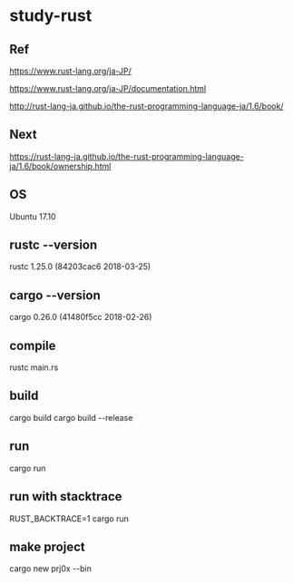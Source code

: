 # study-rust

## Ref

https://www.rust-lang.org/ja-JP/

https://www.rust-lang.org/ja-JP/documentation.html

http://rust-lang-ja.github.io/the-rust-programming-language-ja/1.6/book/

## Next
https://rust-lang-ja.github.io/the-rust-programming-language-ja/1.6/book/ownership.html

## OS
Ubuntu 17.10

## rustc --version
rustc 1.25.0 (84203cac6 2018-03-25)

## cargo --version
cargo 0.26.0 (41480f5cc 2018-02-26)

## compile
rustc main.rs

## build
cargo build
cargo build --release

## run
cargo run

## run with stacktrace
RUST_BACKTRACE=1 cargo run

## make project
cargo new prj0x --bin
